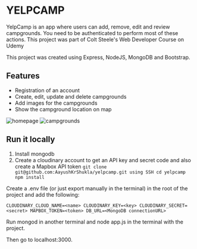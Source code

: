 # YELPCAMP
YelpCamp is an app where users can add, remove, edit and review campgrounds. You need to be authenticated to perform most of these actions. This project was part of Colt Steele's Web Developer Course on Udemy

This project was created using Express, NodeJS, MongoDB and Bootstrap.

## Features
* Registration of an account
* Create, edit, update and delete campgrounds
* Add images for the campgrounds
* Show the campground location on map

![homepage](https://drive.google.com/file/d/1xiccXFWsqFcJMJFlb4SnNCLfLRwFDPyY/view?usp=sharing)
![campgrounds](https://drive.google.com/file/d/1svCOF0OqyMj_vYdf257RtPHz_hCwQ97_/view?usp=sharing)

## Run it locally
1. Install mongodb
2. Create a cloudinary account to get an API key and secret code and also create a Mapbox API token
`git clone git@github.com:AayushKrShukla/yelpcamp.git using SSH
cd yelpcamp
npm install`

Create a .env file (or just export manually in the terminal) in the root of the project and add the following:

`CLOUDINARY_CLOUD_NAME=<name>
CLOUDINARY_KEY=<key>
CLOUDINARY_SECRET=<secret>
MAPBOX_TOKEN=<token>
DB_URL=<MongoDB connectionURL>`
  
Run mongod in another terminal and node app.js in the terminal with the project.

Then go to localhost:3000.
